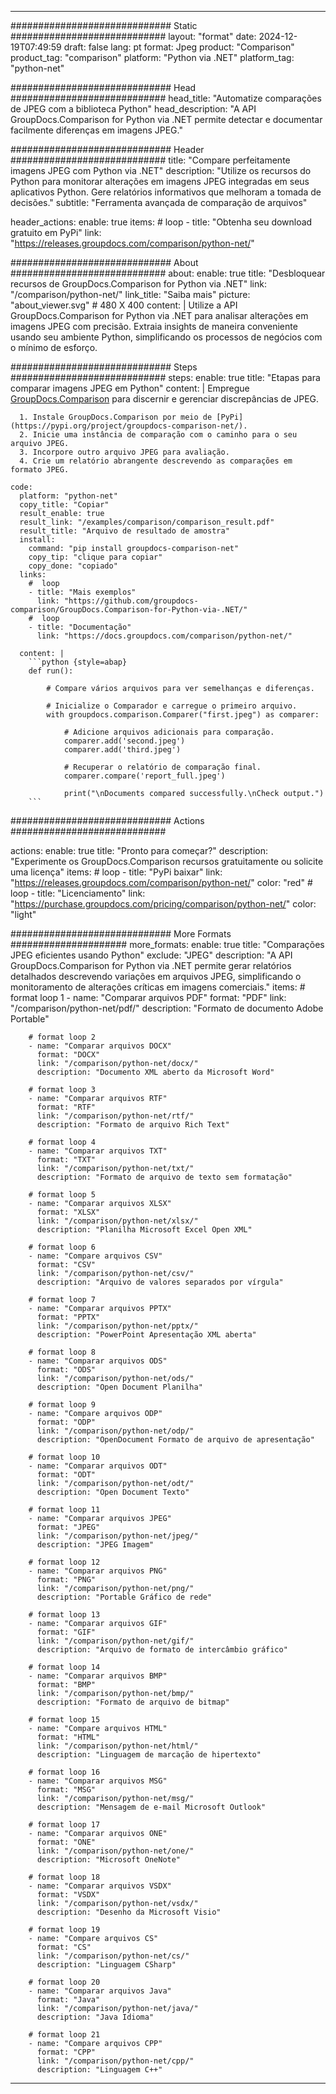 
---
############################# Static ############################
layout: "format"
date:  2024-12-19T07:49:59
draft: false
lang: pt
format: Jpeg
product: "Comparison"
product_tag: "comparison"
platform: "Python via .NET"
platform_tag: "python-net"

############################# Head ############################
head_title: "Automatize comparações de JPEG com a biblioteca Python"
head_description: "A API GroupDocs.Comparison for Python via .NET permite detectar e documentar facilmente diferenças em imagens JPEG."

############################# Header ############################
title: "Compare perfeitamente imagens JPEG com Python via .NET" 
description: "Utilize os recursos do Python para monitorar alterações em imagens JPEG integradas em seus aplicativos Python. Gere relatórios informativos que melhoram a tomada de decisões."
subtitle: "Ferramenta avançada de comparação de arquivos" 

header_actions:
  enable: true
  items:
    #  loop
    - title: "Obtenha seu download gratuito em PyPi"
      link: "https://releases.groupdocs.com/comparison/python-net/"
      
############################# About ############################
about:
    enable: true
    title: "Desbloquear recursos de GroupDocs.Comparison for Python via .NET"
    link: "/comparison/python-net/"
    link_title: "Saiba mais"
    picture: "about_viewer.svg" # 480 X 400
    content: |
       Utilize a API GroupDocs.Comparison for Python via .NET para analisar alterações em imagens JPEG com precisão. Extraia insights de maneira conveniente usando seu ambiente Python, simplificando os processos de negócios com o mínimo de esforço.

############################# Steps ############################
steps:
    enable: true
    title: "Etapas para comparar imagens JPEG em Python"
    content: |
      Empregue [GroupDocs.Comparison](https://products.groupdocs.com/comparison/python-net/) para discernir e gerenciar discrepâncias de JPEG.
      
      1. Instale GroupDocs.Comparison por meio de [PyPi](https://pypi.org/project/groupdocs-comparison-net/).
      2. Inicie uma instância de comparação com o caminho para o seu arquivo JPEG.
      3. Incorpore outro arquivo JPEG para avaliação.
      4. Crie um relatório abrangente descrevendo as comparações em formato JPEG.
   
    code:
      platform: "python-net"
      copy_title: "Copiar"
      result_enable: true
      result_link: "/examples/comparison/comparison_result.pdf"
      result_title: "Arquivo de resultado de amostra"
      install:
        command: "pip install groupdocs-comparison-net"
        copy_tip: "clique para copiar"
        copy_done: "copiado"
      links:
        #  loop
        - title: "Mais exemplos"
          link: "https://github.com/groupdocs-comparison/GroupDocs.Comparison-for-Python-via-.NET/"
        #  loop
        - title: "Documentação"
          link: "https://docs.groupdocs.com/comparison/python-net/"
          
      content: |
        ```python {style=abap}
        def run():

            # Compare vários arquivos para ver semelhanças e diferenças.

            # Inicialize o Comparador e carregue o primeiro arquivo.
            with groupdocs.comparison.Comparer("first.jpeg") as comparer:

                # Adicione arquivos adicionais para comparação.
                comparer.add('second.jpeg')
                comparer.add('third.jpeg')

                # Recuperar o relatório de comparação final.
                comparer.compare('report_full.jpeg')

                print("\nDocuments compared successfully.\nCheck output.")
        ```            

############################# Actions ############################

actions:
  enable: true
  title: "Pronto para começar?"
  description: "Experimente os GroupDocs.Comparison recursos gratuitamente ou solicite uma licença"
  items:
    #  loop
    - title: "PyPi baixar"
      link: "https://releases.groupdocs.com/comparison/python-net/"
      color: "red"
        #  loop
    - title: "Licenciamento"
      link: "https://purchase.groupdocs.com/pricing/comparison/python-net/"
      color: "light"


############################# More Formats #####################
more_formats:
    enable: true
    title: "Comparações JPEG eficientes usando Python"
    exclude: "JPEG"
    description: "A API GroupDocs.Comparison for Python via .NET permite gerar relatórios detalhados descrevendo variações em arquivos JPEG, simplificando o monitoramento de alterações críticas em imagens comerciais."
    items: 
        # format loop 1
        - name: "Comparar arquivos PDF"
          format: "PDF"
          link: "/comparison/python-net/pdf/"
          description: "Formato de documento Adobe Portable"

        # format loop 2
        - name: "Comparar arquivos DOCX"
          format: "DOCX"
          link: "/comparison/python-net/docx/"
          description: "Documento XML aberto da Microsoft Word"

        # format loop 3
        - name: "Comparar arquivos RTF"
          format: "RTF"
          link: "/comparison/python-net/rtf/"
          description: "Formato de arquivo Rich Text"

        # format loop 4
        - name: "Comparar arquivos TXT"
          format: "TXT"
          link: "/comparison/python-net/txt/"
          description: "Formato de arquivo de texto sem formatação"

        # format loop 5
        - name: "Comparar arquivos XLSX"
          format: "XLSX"
          link: "/comparison/python-net/xlsx/"
          description: "Planilha Microsoft Excel Open XML"

        # format loop 6
        - name: "Compare arquivos CSV"
          format: "CSV"
          link: "/comparison/python-net/csv/"
          description: "Arquivo de valores separados por vírgula"

        # format loop 7
        - name: "Comparar arquivos PPTX"
          format: "PPTX"
          link: "/comparison/python-net/pptx/"
          description: "PowerPoint Apresentação XML aberta"

        # format loop 8
        - name: "Comparar arquivos ODS"
          format: "ODS"
          link: "/comparison/python-net/ods/"
          description: "Open Document Planilha"

        # format loop 9
        - name: "Compare arquivos ODP"
          format: "ODP"
          link: "/comparison/python-net/odp/"
          description: "OpenDocument Formato de arquivo de apresentação"

        # format loop 10
        - name: "Comparar arquivos ODT"
          format: "ODT"
          link: "/comparison/python-net/odt/"
          description: "Open Document Texto"

        # format loop 11
        - name: "Comparar arquivos JPEG"
          format: "JPEG"
          link: "/comparison/python-net/jpeg/"
          description: "JPEG Imagem"

        # format loop 12
        - name: "Comparar arquivos PNG"
          format: "PNG"
          link: "/comparison/python-net/png/"
          description: "Portable Gráfico de rede"

        # format loop 13
        - name: "Comparar arquivos GIF"
          format: "GIF"
          link: "/comparison/python-net/gif/"
          description: "Arquivo de formato de intercâmbio gráfico"

        # format loop 14
        - name: "Comparar arquivos BMP"
          format: "BMP"
          link: "/comparison/python-net/bmp/"
          description: "Formato de arquivo de bitmap"

        # format loop 15
        - name: "Compare arquivos HTML"
          format: "HTML"
          link: "/comparison/python-net/html/"
          description: "Linguagem de marcação de hipertexto"

        # format loop 16
        - name: "Comparar arquivos MSG"
          format: "MSG"
          link: "/comparison/python-net/msg/"
          description: "Mensagem de e-mail Microsoft Outlook"

        # format loop 17
        - name: "Comparar arquivos ONE"
          format: "ONE"
          link: "/comparison/python-net/one/"
          description: "Microsoft OneNote"

        # format loop 18
        - name: "Comparar arquivos VSDX"
          format: "VSDX"
          link: "/comparison/python-net/vsdx/"
          description: "Desenho da Microsoft Visio"

        # format loop 19
        - name: "Compare arquivos CS"
          format: "CS"
          link: "/comparison/python-net/cs/"
          description: "Linguagem CSharp"

        # format loop 20
        - name: "Comparar arquivos Java"
          format: "Java"
          link: "/comparison/python-net/java/"
          description: "Java Idioma"
          
        # format loop 21
        - name: "Compare arquivos CPP"
          format: "CPP"
          link: "/comparison/python-net/cpp/"
          description: "Linguagem C++"
---